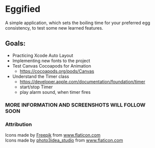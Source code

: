 # Eggified
A simple application, which sets the boiling time for your preferred egg consistency, to test some new learned features.

## Goals:
- Practicing Xcode Auto Layout
- Implementing new fonts to the project
- Test Canvas Cocoapods for Animation 
  - https://cocoapods.org/pods/Canvas
- Understand the Timer class 
  - https://developer.apple.com/documentation/foundation/timer
  - start/stop Timer
  - play alarm sound, when timer fires
  
### MORE INFORMATION AND SCREENSHOTS WILL FOLLOW SOON

### Attribution

<div>Icons made by <a href="https://www.flaticon.com/authors/freepik" title="Freepik">Freepik</a> from <a href="https://www.flaticon.com/" title="Flaticon">www.flaticon.com</a></div>
<div>Icons made by <a href="https://www.flaticon.com/authors/photo3idea-studio" title="photo3idea_studio">photo3idea_studio</a> from <a href="https://www.flaticon.com/" title="Flaticon">www.flaticon.com</a></div>
